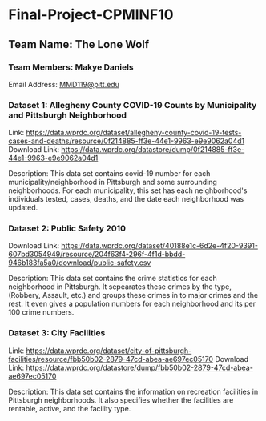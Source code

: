 # Final-Project-CPMINF10
## Team Name: The Lone Wolf
### Team Members: Makye Daniels
Email Address: MMD119@pitt.edu

### Dataset 1: Allegheny County COVID-19 Counts by Municipality and Pittsburgh Neighborhood
Link: https://data.wprdc.org/dataset/allegheny-county-covid-19-tests-cases-and-deaths/resource/0f214885-ff3e-44e1-9963-e9e9062a04d1
Download Link: https://data.wprdc.org/datastore/dump/0f214885-ff3e-44e1-9963-e9e9062a04d1

Description: This data set contains covid-19 number for each municipality/neighborhood in Pittsburgh and some surrounding neighborhoods. For each municipality, this set has each neighborhood's individuals tested, cases, deaths, and the date each neighborhood was updated.

### Dataset 2: Public Safety 2010
Download Link: https://data.wprdc.org/dataset/40188e1c-6d2e-4f20-9391-607bd3054949/resource/204f63f4-296f-4f1d-bbdd-946b183fa5a0/download/public-safety.csv

Description: This data set contains the crime statistics for each neighborhood in Pittsburgh. It sepearates these crimes by the type, (Robbery, Assault, etc.) and groups these crimes in to major crimes and the rest. It even gives a population numbers for each neighborhood and its per 100 crime numbers. 

### Dataset 3: City Facilities
Link: https://data.wprdc.org/dataset/city-of-pittsburgh-facilities/resource/fbb50b02-2879-47cd-abea-ae697ec05170
Download Link: https://data.wprdc.org/datastore/dump/fbb50b02-2879-47cd-abea-ae697ec05170

Description: This data set contains the information on recreation facilities in Pittsburgh neighborhoods. It also specifies whether the facilities are rentable, active, and the facility type. 
